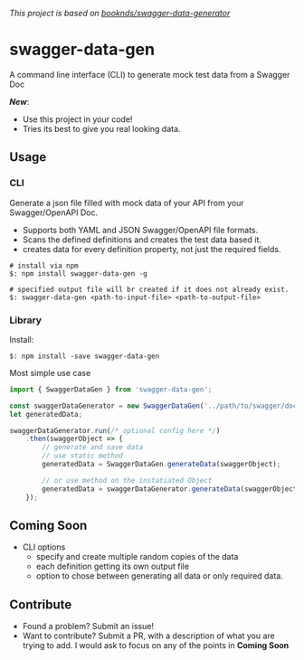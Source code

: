 _This project is based on [booknds/swagger-data-generator](https://github.com/booknds/swagger-data-generator)_

# swagger-data-gen
A command line interface (CLI) to generate mock test data from a Swagger Doc

**_New_**:
 - Use this project in your code!
 - Tries its best to give you real looking data.

## Usage

### CLI
Generate a json file filled with mock data of your API from your Swagger/OpenAPI Doc.
 - Supports both YAML and JSON Swagger/OpenAPI file formats.
 - Scans the defined definitions and creates the test data based it.
 - creates data for every definition property, not just the required fields.

```shell
# install via npm
$: npm install swagger-data-gen -g

# specified output file will br created if it does not already exist.
$: swagger-data-gen <path-to-input-file> <path-to-output-file>

```

### Library

Install:
```shell
$: npm install -save swagger-data-gen
```

Most simple use case
```ts
import { SwaggerDataGen } from 'swagger-data-gen';

const swaggerDataGenerator = new SwaggerDataGen('../path/to/swagger/doc.yml');
let generatedData;

swaggerDataGenerator.run(/* optional config here */)
    .then(swaggerObject => {
        // generate and save data
        // use static method
        generatedData = SwaggerDataGen.generateData(swaggerObject);

        // or use method on the instatiated Object
        generatedData = swaggerDataGenerator.generateData(swaggerObject);
    });
```

## Coming Soon
 - CLI options
    - specify and create multiple random copies of the data
    - each definition getting its own output file
    - option to chose between generating all data or only required data.


## Contribute
 - Found a problem? Submit an issue!
 - Want to contribute? Submit a PR, with a description of what you are trying to add. I would ask to focus on any of the points in **Coming Soon**

